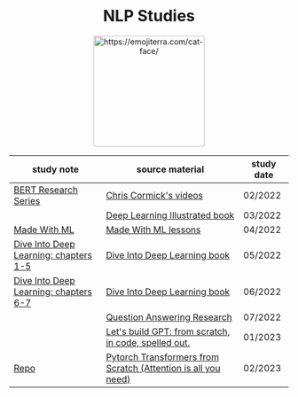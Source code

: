 <br />
<div align="center">
    <h1 align="center">NLP Studies</h1>
    <img src="https://images.emojiterra.com/google/android-11/512px/1f431.png" alt="https://emojiterra.com/cat-face/" width="200">
  
  <br />
  
  | study note  | source material | study date |
| ------------- | ------------- | ------------- |
| [BERT Research Series](BERT%20Research%20Series.pdf)  | [Chris Cormick's videos](https://www.youtube.com/playlist?list=PLam9sigHPGwOBuH4_4fr-XvDbe5uneaf6)  | 02/2022 |
|  | [Deep Learning Illustrated book](https://www.amazon.com/Deep-Learning-Illustrated-Intelligence-Addison-Wesley/dp/0135116694) | 03/2022 |
| [Made With ML](MadeWithML.pdf)  | [Made With ML lessons](https://madewithml.com)  | 04/2022 |
| [Dive Into Deep Learning: chapters 1-5](d2l_1-5.pdf)  | [Dive Into Deep Learning book](http://d2l.ai/)  | 05/2022 |
| [Dive Into Deep Learning: chapters 6-7](d2l_6-7.pdf)  | [Dive Into Deep Learning book](http://d2l.ai/)  | 06/2022 |
|  | [Question Answering Research](https://youtube.com/playlist?list=PLam9sigHPGwNX4Sdrojqcy5CJcXvbSUPz) | 07/2022 | 
|  | [Let's build GPT: from scratch, in code, spelled out.](https://youtu.be/kCc8FmEb1nY) | 01/2023 |
| [Repo](https://github.com/ju-resplande/transformer_from_scratch) | [Pytorch Transformers from Scratch (Attention is all you need)](hhttps://youtu.be/U0s0f995w14) | 02/2023 |
</div>

